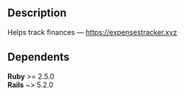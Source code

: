 ## Description

Helps track finances — https://expensestracker.xyz  

## Dependents
**Ruby** >= 2.5.0  
**Rails** ~> 5.2.0